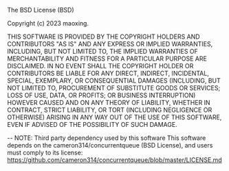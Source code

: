 The BSD License (BSD)

Copyright (c) 2023 maoxing.                                       

THIS SOFTWARE IS PROVIDED BY THE COPYRIGHT HOLDERS AND CONTRIBUTORS "AS IS" AND ANY EXPRESS OR IMPLIED WARRANTIES, INCLUDING, BUT NOT LIMITED TO, THE IMPLIED WARRANTIES OF MERCHANTABILITY AND FITNESS FOR A PARTICULAR PURPOSE ARE DISCLAIMED. IN NO EVENT SHALL THE COPYRIGHT HOLDER OR CONTRIBUTORS BE LIABLE FOR ANY DIRECT, INDIRECT, INCIDENTAL, SPECIAL, EXEMPLARY, OR CONSEQUENTIAL DAMAGES (INCLUDING, BUT NOT LIMITED TO, PROCUREMENT OF SUBSTITUTE GOODS OR SERVICES; LOSS OF USE, DATA, OR PROFITS; OR BUSINESS INTERRUPTION) HOWEVER CAUSED AND ON ANY THEORY OF LIABILITY, WHETHER IN CONTRACT, STRICT LIABILITY, OR TORT (INCLUDING NEGLIGENCE OR OTHERWISE) ARISING IN ANY WAY OUT OF THE USE OF THIS SOFTWARE, EVEN IF ADVISED OF THE POSSIBILITY OF SUCH DAMAGE.

-- NOTE: Third party dependency used by this software
This software depends on the cameron314/concurrentqueue (BSD License), and users must comply to its license: https://github.com/cameron314/concurrentqueue/blob/master/LICENSE.md
